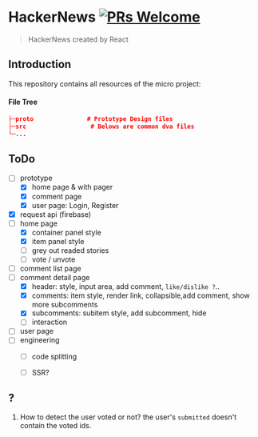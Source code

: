 
# HackerNews [![PRs Welcome](https://img.shields.io/badge/PRs-welcome-brightgreen.svg)](https://reactjs.org/docs/how-to-contribute.html#your-first-pull-request)

> HackerNews created by React


## Introduction
This repository contains all resources of the micro project:

#### File Tree

```json
├─proto               # Prototype Design files
├─src                  # Belows are common dva files
└─...
```

## ToDo
- [ ] prototype
  - [x] home page & with pager
  - [x] comment page
  - [x] user page: Login, Register
- [x] request api (firebase)
- [ ] home page
  - [x] container panel style
  - [x] item panel style
  - [ ] grey out readed stories 
  - [ ] vote / unvote
- [ ] comment list page
- [ ] comment detail page
  - [x] header: style, input area, add comment, `like/dislike ?`..
  - [x] comments: item style, render link, collapsible,add comment, show more subcomments
  - [x] subcomments: subitem style, add subcomment, hide
  - [ ] interaction
- [ ] user page
- [ ] engineering
  - [ ] code splitting
  - [ ] SSR?



## ?
1. How to detect the user voted or not? the user's `submitted` doesn't contain the voted ids.